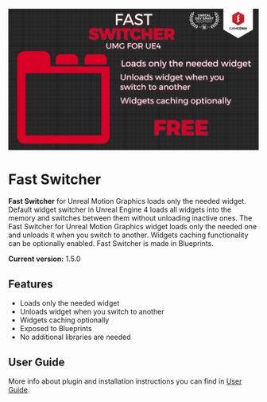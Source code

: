 ![Splash](Resources/Splash.png)

# Fast Switcher

**Fast Switcher** for Unreal Motion Graphics loads only the needed widget. Default widget switcher in Unreal Engine 4 loads all widgets into the memory and switches between them without unloading inactive ones. The Fast Switcher for Unreal Motion Graphics widget loads only the needed one and unloads it when you switch to another. Widgets caching functionality can be optionally enabled. Fast Switcher is made in Blueprints.

**Current version:** 1.5.0

## Features
* Loads only the needed widget
* Unloads widget when you switch to another
* Widgets caching optionally
* Exposed to Blueprints
* No additional libraries are needed


## User Guide
More info about plugin and installation instructions you can find in [User Guide](Documentation/FastSwitcher_UserGuide.pdf).
